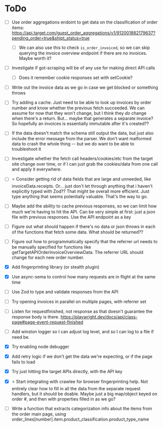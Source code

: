 # ToDo

- [ ] Use order aggregations endoint to get data on the classification of order items: https://api.target.com/guest_order_aggregations/v1/912001882179637?pending_order=true&shipt_status=true
  - [ ] We can also use this to check `is_order_invoiced`, so we can skip querying the invoice overview endpoint if there are no invoices. Maybe worth it?
- [ ] Investigate if got-scraping will be of any use for making direct API calls
  - [ ] Does it remember cookie responses set with setCookie?
- [ ] Write out the invoice data as we go in case we get blocked or something throws
- [ ] Try adding a cache. Just need to be able to look up invoices by order number and know whether the previous fetch succeeded. We can assume for now that they won't change, but I think they _do_ change when there's a return. But... maybe that generates a separate invoice? So hopefully an invoices is essentially immutable after it's created??
- [ ] If the data doesn't match the schema still output the data, but just also include the error message from the parser. We don't want malformed data to crash the whole thing -- but we do want to be able to troubleshoot it
- [ ] Investigate whether the fetch call headers/cookies/etc from the target site change over time, or if I can just grab the cookies/data from one call and apply it everywhere.
- [ ] ⭐ Consider getting rid of data fields that are large and unneeded, like invoiceData.receipts. Or... just don't let through anything that i haven't explicitly typed with Zod?? That might be overall more efficient. Just type anything that seems potentially valuable. That's the way to go.
- [ ] Maybe add the ability to cache previous responses, so we can limit how much we're having to hit the API. Can be very simple at first: just a json file with previous responses. Use the API endpoint as a key
- [ ] Figure out what should happen if there's no data or json throws in each of the functions that fetch some data. What should be returned??
- [ ] Figure out how to programmatically specify that the referrer url needs to be manually specified for functions like getTargetAPIOrderInvoiceOverviewData. The referrer URL should change for each new order number.
- [x] Add fingerprinting library (or stealth plugin)
- [x] Use async-sema to control how many requests are in flight at the same time
- [ ] Use Zod to type and validate responses from the API
- [ ] Try opening invoices in parallel on multiple pages, with referrer set
- [ ] Listen for requestfinished, not response as that doesn't guarantee the response body is there. https://playwright.dev/docs/api/class-page#page-event-request-finished
- [ ] Add winston logger so I can adjust log level, and so I can log to a file if need be.
- [x] Try enabling node debugger
- [x] Add retry logic if we don't get the data we're expecting, or if the page fails to load
- [x] Try just hitting the target APIs directly, with the API key
- [x] ⭐ Start integrating with crawlee for browser fingerprinting help. Not entirely clear how to fill in all the data from the separate request handlers, but it should be doable. Maybe just a big map/object keyed on order #, and then with properties filled in as we go?

- [ ] Write a function that extracts categorization info about the items from the order main page, using order_lines[number].item.product_classification.product_type_name
